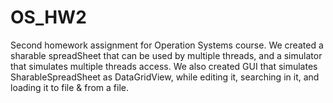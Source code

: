 # OS_HW2
Second homework assignment for Operation Systems course.
We created a sharable spreadSheet that can be used by multiple threads, and a simulator that simulates multiple threads access.
We also created GUI that simulates SharableSpreadSheet as DataGridView, while editing it, searching in it, and loading it to file & from a file.
